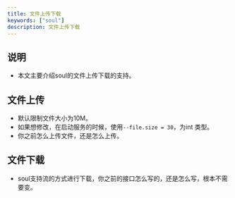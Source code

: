```yaml
---
title: 文件上传下载
keywords: ["soul"]
description: 文件上传下载
---
```


## 说明

* 本文主要介绍soul的文件上传下载的支持。

## 文件上传

* 默认限制文件大小为10M。
* 如果想修改，在启动服务的时候，使用`--file.size = 30`，为int 类型。
* 你之前怎么上传文件，还是怎么上传。

## 文件下载

* soul支持流的方式进行下载，你之前的接口怎么写的，还是怎么写，根本不需要变。
